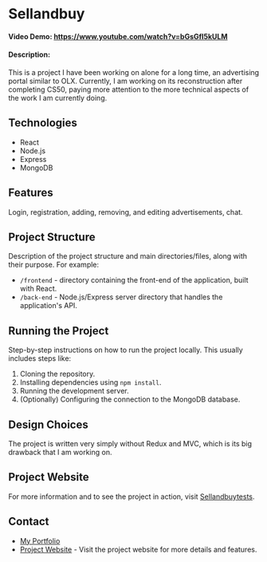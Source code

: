 # Sellandbuy
#### Video Demo:  <https://www.youtube.com/watch?v=bGsGfI5kULM>
#### Description:
This is a project I have been working on alone for a long time, an advertising portal similar to OLX. Currently, I am working on its reconstruction after completing CS50, paying more attention to the more technical aspects of the work I am currently doing.

## Technologies

- React
- Node.js
- Express
- MongoDB

## Features

Login, registration, adding, removing, and editing advertisements, chat.

## Project Structure

Description of the project structure and main directories/files, along with their purpose. For example:

- `/frontend` - directory containing the front-end of the application, built with React.
- `/back-end` - Node.js/Express server directory that handles the application's API.


## Running the Project

Step-by-step instructions on how to run the project locally. This usually includes steps like:

1. Cloning the repository.
2. Installing dependencies using `npm install`.
3. Running the development server.
4. (Optionally) Configuring the connection to the MongoDB database.

## Design Choices

The project is written very simply without Redux and MVC, which is its big drawback that I am working on.

## Project Website

For more information and to see the project in action, visit [Sellandbuytests](https://www.sellandbuytests.com/).

## Contact

- [My Portfolio](https://www.kamilkrol.com.pl/)
- [Project Website](https://www.sellandbuytests.com/) - Visit the project website for more details and features.
